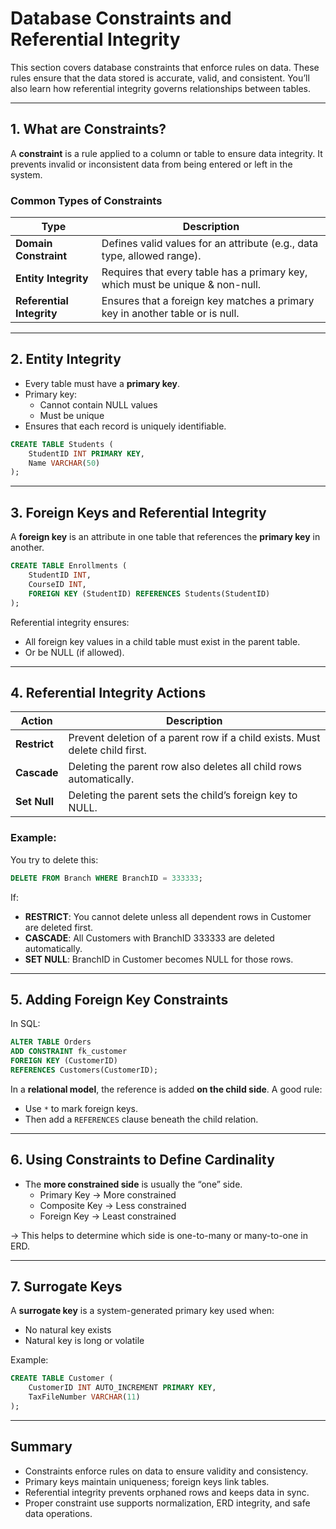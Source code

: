 # Database Constraints and Referential Integrity

This section covers database constraints that enforce rules on data. These rules ensure that the data stored is accurate, valid, and consistent. You’ll also learn how referential integrity governs relationships between tables.

---

## 1. What are Constraints?

A **constraint** is a rule applied to a column or table to ensure data integrity. It prevents invalid or inconsistent data from being entered or left in the system.

### Common Types of Constraints

| Type                  | Description                                                                 |
|-----------------------|-----------------------------------------------------------------------------|
| **Domain Constraint** | Defines valid values for an attribute (e.g., data type, allowed range).     |
| **Entity Integrity**  | Requires that every table has a primary key, which must be unique & non-null. |
| **Referential Integrity** | Ensures that a foreign key matches a primary key in another table or is null. |

---

## 2. Entity Integrity

- Every table must have a **primary key**.
- Primary key:
  - Cannot contain NULL values
  - Must be unique
- Ensures that each record is uniquely identifiable.

```sql
CREATE TABLE Students (
    StudentID INT PRIMARY KEY,
    Name VARCHAR(50)
);
```

---

## 3. Foreign Keys and Referential Integrity

A **foreign key** is an attribute in one table that references the **primary key** in another.

```sql
CREATE TABLE Enrollments (
    StudentID INT,
    CourseID INT,
    FOREIGN KEY (StudentID) REFERENCES Students(StudentID)
);
```

Referential integrity ensures:
- All foreign key values in a child table must exist in the parent table.
- Or be NULL (if allowed).

---

## 4. Referential Integrity Actions

| Action     | Description                                                                 |
|------------|-----------------------------------------------------------------------------|
| **Restrict** | Prevent deletion of a parent row if a child exists. Must delete child first. |
| **Cascade**  | Deleting the parent row also deletes all child rows automatically.          |
| **Set Null** | Deleting the parent sets the child’s foreign key to NULL.                  |

### Example:

You try to delete this:

```sql
DELETE FROM Branch WHERE BranchID = 333333;
```

If:
- **RESTRICT**: You cannot delete unless all dependent rows in Customer are deleted first.
- **CASCADE**: All Customers with BranchID 333333 are deleted automatically.
- **SET NULL**: BranchID in Customer becomes NULL for those rows.

---

## 5. Adding Foreign Key Constraints

In SQL:

```sql
ALTER TABLE Orders
ADD CONSTRAINT fk_customer
FOREIGN KEY (CustomerID)
REFERENCES Customers(CustomerID);
```

In a **relational model**, the reference is added **on the child side**. A good rule:
- Use `*` to mark foreign keys.
- Then add a `REFERENCES` clause beneath the child relation.

---

## 6. Using Constraints to Define Cardinality

- The **more constrained side** is usually the “one” side.
  - Primary Key → More constrained
  - Composite Key → Less constrained
  - Foreign Key → Least constrained

→ This helps to determine which side is one-to-many or many-to-one in ERD.

---

## 7. Surrogate Keys

A **surrogate key** is a system-generated primary key used when:
- No natural key exists
- Natural key is long or volatile

Example:

```sql
CREATE TABLE Customer (
    CustomerID INT AUTO_INCREMENT PRIMARY KEY,
    TaxFileNumber VARCHAR(11)
);
```

---

## Summary

- Constraints enforce rules on data to ensure validity and consistency.
- Primary keys maintain uniqueness; foreign keys link tables.
- Referential integrity prevents orphaned rows and keeps data in sync.
- Proper constraint use supports normalization, ERD integrity, and safe data operations.

